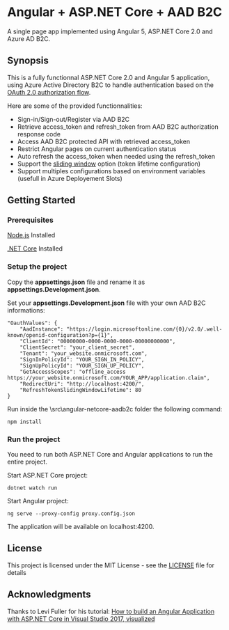 # Angular + ASP.NET Core + AAD B2C
A single page app implemented using Angular 5, ASP.NET Core 2.0 and Azure AD B2C.

## Synopsis

This is a fully functionnal ASP.NET Core 2.0 and Angular 5 application, using Azure Active Directory B2C to handle authentication based on the [OAuth 2.0 authorization flow](https://docs.microsoft.com/en-us/azure/active-directory/develop/active-directory-protocols-oauth-code). 

Here are some of the provided functionnalities:
- Sign-in/Sign-out/Register via AAD B2C
- Retrieve access_token and refresh_token from AAD B2C authorization response code
- Access AAD B2C protected API with retrieved access_token
- Restrict Angular pages on current authentication status
- Auto refresh the access_token when needed using the refresh_token
- Support the [sliding window](https://docs.microsoft.com/en-us/azure/active-directory-b2c/active-directory-b2c-token-session-sso#token-lifetimes-configuration) option (token lifetime configuration)
- Support multiples configurations based on environment variables (usefull in Azure Deployement Slots)


## Getting Started

### Prerequisites

[Node.js](https://nodejs.org/en/) Installed

[.NET Core](https://www.microsoft.com/net/core#windowscmd) Installed

### Setup the project

Copy the **appsettings.json** file and rename it as **appsettings.Development.json**.

Set your **appsettings.Development.json** file with your own AAD B2C informations:

```
"OauthValues": {
	"AadInstance": "https://login.microsoftonline.com/{0}/v2.0/.well-known/openid-configuration?p={1}",
	"ClientId": "00000000-0000-0000-0000-00000000000",
	"ClientSecret": "your_client_secret",
	"Tenant": "your_website.onmicrosoft.com",
	"SignInPolicyId": "YOUR_SIGN_IN_POLICY",
	"SignUpPolicyId": "YOUR_SIGN_UP_POLICY",
	"GetAccessScopes": "offline_access https://your_website.onmicrosoft.com/YOUR_APP/application.claim",
	"RedirectUri": "http://localhost:4200/",
	"RefreshTokenSlidingWindowLifetime": 80
}
```

Run inside the \src\angular-netcore-aadb2c folder the following command:

```
npm install
```

### Run the project

You need to run both ASP.NET Core and Angular applications to run the entire project. 

Start ASP.NET Core project:
```
dotnet watch run
```

Start Angular project:
```
ng serve --proxy-config proxy.config.json
```

The application will be available on localhost:4200.


## License
This project is licensed under the MIT License - see the [LICENSE](LICENSE) file for details

## Acknowledgments 
Thanks to Levi Fuller for his tutorial:
[How to build an Angular Application with ASP.NET Core in Visual Studio 2017, visualized](https://medium.com/@levifuller/building-an-angular-application-with-asp-net-core-in-visual-studio-2017-visualized-f4b163830eaa)

